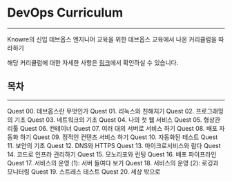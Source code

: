 # **DevOps Curriculum**

---

Knowre의 신입 데브옵스 엔지니어 교육을 위한 데브옵스 교육에서 나온 커리큘럼을 따라하기

해당 커리큘럼에 대한 자세한 사항은 [링크](https://github.com/Knowre-Dev/DevOpsCurriculum)에서 확인하실 수 있습니다.

## 목차

---

Quest 00. 데브옵스란 무엇인가
Quest 01. 리눅스와 친해지기
Quest 02. 프로그래밍의 기초
Quest 03. 네트워크의 기초
Quest 04. 나의 첫 웹 서비스
Quest 05. 형상관리툴
Quest 06. 컨테이너
Quest 07. 여러 대의 서버로 서비스 하기
Quest 08. 배포 자동화 하기
Quest 09. 정적인 컨텐츠 서비스 하기
Quest 10. 자동화된 테스트
Quest 11. 보안의 기초
Quest 12. DNS와 HTTPS
Quest 13. 마이크로서비스와 람다
Quest 14. 코드로 인프라 관리하기
Quest 15. 모노리포와 린팅
Quest 16. 배포 파이프라인
Quest 17. 서비스의 운영 (1): 서버 들여다 보기
Quest 18. 서비스의 운영 (2): 로깅과 모니터링
Quest 19. 스트레스 테스트
Quest 20. 세상 밖으로
